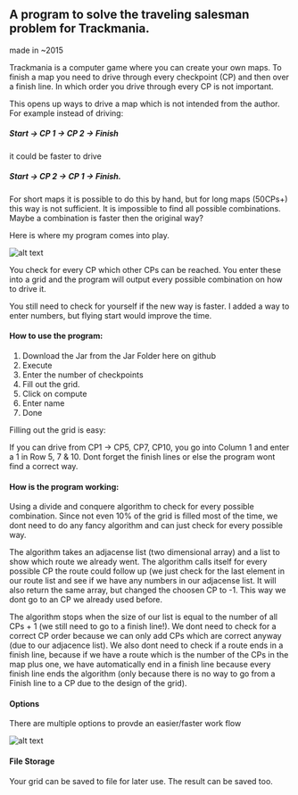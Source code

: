 ## A program to solve the traveling salesman problem for Trackmania.

made in ~2015

Trackmania is a computer game where you can create your own maps. To finish a map you need to drive through every checkpoint (CP) and then over a finish line. In which order you drive through every CP is not important.

This opens up ways to drive a map which is not intended from the author. For example instead of driving: 

##### Start -> CP 1 -> CP 2 -> Finish

it could be faster to drive 

##### Start -> CP 2 -> CP 1 -> Finish.

For short maps it is possible to do this by hand, but for long maps (50CPs+) this way is not sufficient. It is impossible to find all possible combinations. Maybe a combination is faster then the original way?

Here is where my program comes into play. 

![alt text](https://puu.sh/wRSph/79ec2742dc.png "Main Page")

You check for every CP which other CPs can be reached. You enter these into a grid and the program will output every possible combination on how to drive it.

You still need to check for yourself if the new way is faster. I added a way to enter numbers, but flying start would improve the time.

#### How to use the program:

1. Download the Jar from the Jar Folder here on github
2. Execute
3. Enter the number of checkpoints
4. Fill out the grid.
5. Click on compute 
6. Enter name
7. Done

Filling out the grid is easy:

If you can drive from CP1 -> CP5, CP7, CP10, you go into Column 1 and enter a 1 in Row 5, 7 & 10. Dont forget the finish lines or else the program wont find a correct way.

#### How is the program working:

Using a divide and conquere algorithm to check for every possible combination. Since not even 10% of the grid is filled most of the time, we dont need to do any fancy algorithm and can just check for every possible way.

The algorithm takes an adjacense list (two dimensional array) and a list to show which route we already went. The algorithm calls itself for every possible CP the route could follow up (we just check for the last element in our route list and see if we have any numbers in our adjacense list. It will also return the same array, but changed the choosen CP to -1. This way we dont go to an CP we already used before.

The algorithm stops when the size of our list is equal to the number of all CPs + 1 (we still need to go to a finish line!). We dont need to check for a correct CP order because we can only add CPs which are correct anyway (due to our adjacence list). We also dont need to check if a route ends in a finish line, because if we have a route which is the number of the CPs in the map plus one, we have automatically end in a finish line because every finish line ends the algorithm (only because there is no way to go from a Finish line to a CP due to the design of the grid).

#### Options

There are multiple options to provde an easier/faster work flow

![alt text](https://puu.sh/wRSwZ/6f9b91b48e.png "Main Page")

#### File Storage

Your grid can be saved to file for later use. The result can be saved too.


